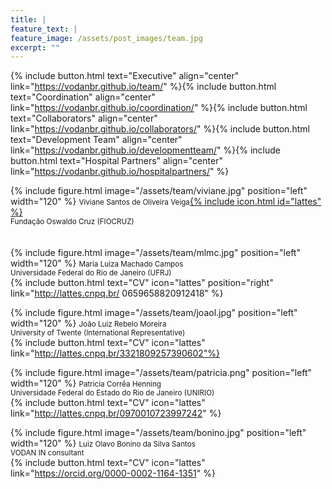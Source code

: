 ```yaml
---
title: |  
feature_text: |
feature_image: /assets/post_images/team.jpg
excerpt: ""
---
```


{% include button.html text="Executive" align="center" link="https://vodanbr.github.io/team/" %}{% include button.html text="Coordination" align="center" link="https://vodanbr.github.io/coordination/" %}{% include button.html text="Collaborators" align="center" link="https://vodanbr.github.io/collaborators/" %}{% include button.html text="Development Team" align="center" link="https://vodanbr.github.io/developmentteam/" %}{% include button.html text="Hospital Partners" align="center" link="https://vodanbr.github.io/hospitalpartners/" %}


{% include figure.html image="/assets/team/viviane.jpg" position="left" width="120" %}
<small>Viviane Santos de Oliveira Veiga</small>[{% include icon.html id="lattes" %}](http://lattes.cnpq.br/4983074089687751)<br/>
<small> Fundação Oswaldo Cruz (FIOCRUZ)</small><br/>
<br/>
<br/>
{% include figure.html image="/assets/team/mlmc.jpg" position="left" width="120" %}
<small>Maria Luiza Machado Campos</small><br/>
<small>Universidade Federal do Rio de Janeiro (UFRJ)</small><br/>
{% include button.html text="CV" icon="lattes" position="right" link="http://lattes.cnpq.br/
0659658820912418" %}

{% include figure.html image="/assets/team/joaol.jpg" position="left" width="120" %}
<small>João Luiz Rebelo Moreira</small><br/>
<small>University of Twente (International Representative)</small><br/>
{% include button.html text="CV" icon="lattes" link="http://lattes.cnpq.br/3321809257390602"%}

{% include figure.html image="/assets/team/patricia.png" position="left" width="120" %}
<small>Patricia Corrêa Henning</small><br/>
<small>Universidade Federal do Estado do Rio de Janeiro (UNIRIO)</small><br/>
{% include button.html text="CV" icon="lattes" link="http://lattes.cnpq.br/0970010723997242" %}

{% include figure.html image="/assets/team/bonino.jpg" position="left" width="120" %}
<small>Luiz Olavo Bonino da Silva Santos</small><br/>
<small>VODAN IN consultant</small><br/>
{% include button.html text="CV" icon="lattes" link="https://orcid.org/0000-0002-1164-1351" %}
